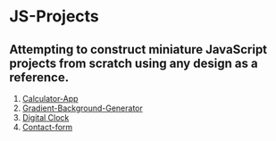 # JS-Projects

## Attempting to construct miniature JavaScript projects from scratch using any design as a reference.

1. [Calculator-App](https://github.com/dhrumishah/JS-Projects/tree/main/JS%20PROJECTS/PROJECT-1%20Calculator%20App)
2. [Gradient-Background-Generator](https://github.com/dhrumishah/JS-Projects/tree/main/PROJECT-2%20Gradient%20backgound%20generator)
3. [Digital Clock](https://github.com/dhrumishah/JS-Projects/tree/main/Project-3%20Digital%20Clock)
4. [Contact-form](https://github.com/dhrumishah/JS-Projects/tree/main/Project-4%20Contact-form)
